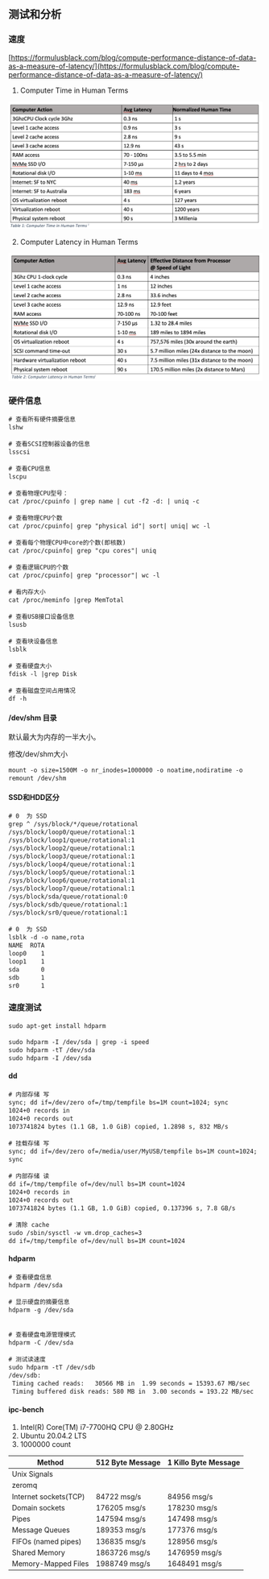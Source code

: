 ## 测试和分析

### 速度

[https://formulusblack.com/blog/compute-performance-distance-of-data-as-a-measure-of-latency/](https://formulusblack.com/blog/compute-performance-distance-of-data-as-a-measure-of-latency/)

1. Computer Time in Human Terms

![](./img/2021-02-26-10-52-01.png)


2. Computer Latency in Human Terms


![](./img/2021-02-26-10-53-58.png)


### 硬件信息

```shell
# 查看所有硬件摘要信息
lshw

# 查看SCSI控制器设备的信息
lsscsi

# 查看CPU信息
lscpu

# 查看物理CPU型号：
cat /proc/cpuinfo | grep name | cut -f2 -d: | uniq -c

# 查看物理CPU个数
cat /proc/cpuinfo| grep "physical id"| sort| uniq| wc -l

# 查看每个物理CPU中core的个数(即核数)
cat /proc/cpuinfo| grep "cpu cores"| uniq

# 查看逻辑CPU的个数
cat /proc/cpuinfo| grep "processor"| wc -l

# 看内存大小
cat /proc/meminfo |grep MemTotal  

# 查看USB接口设备信息
lsusb

# 查看块设备信息
lsblk

# 查看硬盘大小
fdisk -l |grep Disk

# 查看磁盘空间占用情况
df -h
```


#### /dev/shm 目录

默认最大为内存的一半大小。

修改/dev/shm大小

```shell
mount -o size=1500M -o nr_inodes=1000000 -o noatime,nodiratime -o remount /dev/shm
```


#### SSD和HDD区分

```shell
# 0  为 SSD
grep ^ /sys/block/*/queue/rotational
/sys/block/loop0/queue/rotational:1
/sys/block/loop1/queue/rotational:1
/sys/block/loop2/queue/rotational:1
/sys/block/loop3/queue/rotational:1
/sys/block/loop4/queue/rotational:1
/sys/block/loop5/queue/rotational:1
/sys/block/loop6/queue/rotational:1
/sys/block/loop7/queue/rotational:1
/sys/block/sda/queue/rotational:0
/sys/block/sdb/queue/rotational:1
/sys/block/sr0/queue/rotational:1

# 0  为 SSD
lsblk -d -o name,rota
NAME  ROTA
loop0    1
loop1    1
sda      0
sdb      1
sr0      1
```

### 速度测试

```shell
sudo apt-get install hdparm

sudo hdparm -I /dev/sda | grep -i speed
sudo hdparm -tT /dev/sda
sudo hdparm -I /dev/sda
```

#### dd

```shell
# 内部存储 写
sync; dd if=/dev/zero of=/tmp/tempfile bs=1M count=1024; sync
1024+0 records in
1024+0 records out
1073741824 bytes (1.1 GB, 1.0 GiB) copied, 1.2898 s, 832 MB/s

# 挂载存储 写
sync; dd if=/dev/zero of=/media/user/MyUSB/tempfile bs=1M count=1024; sync

# 内部存储 读
dd if=/tmp/tempfile of=/dev/null bs=1M count=1024
1024+0 records in
1024+0 records out
1073741824 bytes (1.1 GB, 1.0 GiB) copied, 0.137396 s, 7.8 GB/s

# 清除 cache
sudo /sbin/sysctl -w vm.drop_caches=3
dd if=/tmp/tempfile of=/dev/null bs=1M count=1024

```



#### hdparm

```shell
# 查看硬盘信息
hdparm /dev/sda

# 显示硬盘的摘要信息
hdparm -g /dev/sda


# 查看硬盘电源管理模式
hdparm -C /dev/sda

# 测试读速度
sudo hdparm -tT /dev/sdb
/dev/sdb:
 Timing cached reads:   30566 MB in  1.99 seconds = 15393.67 MB/sec
 Timing buffered disk reads: 580 MB in  3.00 seconds = 193.22 MB/sec

```

#### ipc-bench
1. Intel(R) Core(TM) i7-7700HQ CPU @ 2.80GHz
2. Ubuntu 20.04.2 LTS
3. 1000000 count

| Method                | 512 Byte Message | 1 Killo Byte Message |
| --------------------- | ---------------- | -------------------- |
| Unix Signals          |                  |                      |
| zeromq                |                  |                      |
| Internet sockets(TCP) | 84722	msg/s   | 84956	msg/s       |
| Domain sockets        | 176205	msg/s  | 178230	msg/s      |
| Pipes                 | 147594	msg/s  | 147498	msg/s      |
| Message Queues        | 189353	msg/s  | 177376	msg/s      |
| FIFOs (named pipes)   | 136835	msg/s  | 128956	msg/s      |
| Shared Memory         | 1863726	msg/s | 1476959	msg/s     |
| Memory-Mapped Files   | 1988749	msg/s | 1648491	msg/s     |



